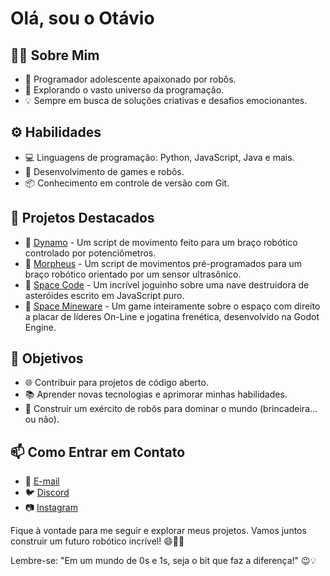 # Olá, sou o Otávio

## 👨‍💻 Sobre Mim
- 🤖 Programador adolescente apaixonado por robôs.
- 🌌 Explorando o vasto universo da programação.
- 💡 Sempre em busca de soluções criativas e desafios emocionantes.

## ⚙️ Habilidades
- 💻 Linguagens de programação: Python, JavaScript, Java e mais.
- 🤖 Desenvolvimento de games e robôs.
- 📦 Conhecimento em controle de versão com Git.

## 🤖 Projetos Destacados
- 🤖 [Dynamo](https://kevincroos.itch.io/space-mineware) - Um script de movimento feito para um braço robótico controlado por potenciômetros.
- 🤖 [Morpheus](https://github.com/Kevincroos/Space-Code) - Um script de movimentos pré-programados para um braço robótico orientado por um sensor ultrasônico.
- 🌟 [Space Code](https://github.com/Kevincroos/Space-Code) - Um incrível joguinho sobre uma nave destruidora de asteróides escrito em JavaScript puro.
- 🌟 [Space Mineware](https://kevincroos.itch.io/space-mineware) - Um game inteiramente sobre o espaço com direito a placar de líderes On-Line e jogatina frenética, desenvolvido na Godot Engine.

## 🚀 Objetivos
- 🌐 Contribuir para projetos de código aberto.
- 📚 Aprender novas tecnologias e aprimorar minhas habilidades.
- 🎯 Construir um exército de robôs para dominar o mundo (brincadeira... ou não).

## 📫 Como Entrar em Contato
- 📧 [E-mail](mailto:otavioaugustusdev@outlook.com)
- 🐦 [Discord](Kevincroos#0000)
- 📷 [Instagram](https://www.instagram.com/NãoTenho)

Fique à vontade para me seguir e explorar meus projetos. Vamos juntos construir um futuro robótico incrível! 😄🤖✨

Lembre-se: "Em um mundo de 0s e 1s, seja o bit que faz a diferença!" 😉💡
